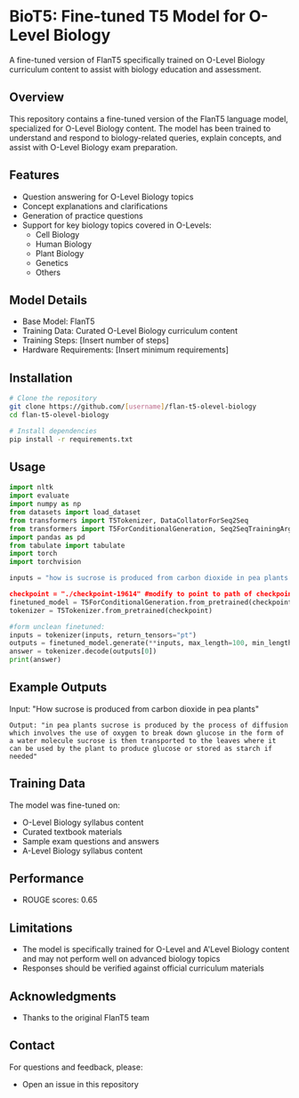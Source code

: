 # BioT5: Fine-tuned T5 Model for O-Level Biology

A fine-tuned version of FlanT5 specifically trained on O-Level Biology curriculum content to assist with biology education and assessment.

## Overview

This repository contains a fine-tuned version of the FlanT5 language model, specialized for O-Level Biology content. The model has been trained to understand and respond to biology-related queries, explain concepts, and assist with O-Level Biology exam preparation.

## Features

- Question answering for O-Level Biology topics
- Concept explanations and clarifications
- Generation of practice questions
- Support for key biology topics covered in O-Levels:
  - Cell Biology
  - Human Biology
  - Plant Biology
  - Genetics
  - Others

## Model Details

- Base Model: FlanT5
- Training Data: Curated O-Level Biology curriculum content
- Training Steps: [Insert number of steps]
- Hardware Requirements: [Insert minimum requirements]

## Installation

```bash
# Clone the repository
git clone https://github.com/[username]/flan-t5-olevel-biology
cd flan-t5-olevel-biology

# Install dependencies
pip install -r requirements.txt

```

## Usage

```python
import nltk
import evaluate
import numpy as np
from datasets import load_dataset
from transformers import T5Tokenizer, DataCollatorForSeq2Seq
from transformers import T5ForConditionalGeneration, Seq2SeqTrainingArguments, Seq2SeqTrainer
import pandas as pd
from tabulate import tabulate
import torch
import torchvision

inputs = "how is sucrose is produced from carbon dioxide in pea plants

checkpoint = "./checkpoint-19614" #modify to point to path of checkpoint in this repo
finetuned_model = T5ForConditionalGeneration.from_pretrained(checkpoint)
tokenizer = T5Tokenizer.from_pretrained(checkpoint)

#form unclean finetuned:
inputs = tokenizer(inputs, return_tensors="pt")
outputs = finetuned_model.generate(**inputs, max_length=100, min_length=40)
answer = tokenizer.decode(outputs[0])
print(answer)
```

## Example Outputs

Input: "How sucrose is produced from carbon dioxide in pea plants"

```
Output: "in pea plants sucrose is produced by the process of diffusion which involves the use of oxygen to break down glucose in the form of a water molecule sucrose is then transported to the leaves where it can be used by the plant to produce glucose or stored as starch if needed"

```

## Training Data

The model was fine-tuned on:

- O-Level Biology syllabus content
- Curated textbook materials
- Sample exam questions and answers
- A-Level Biology syllabus content

## Performance

- ROUGE scores: 0.65

## Limitations

- The model is specifically trained for O-Level and A'Level Biology content and may not perform well on advanced biology topics
- Responses should be verified against official curriculum materials

## Acknowledgments

- Thanks to the original FlanT5 team

## Contact

For questions and feedback, please:

- Open an issue in this repository
